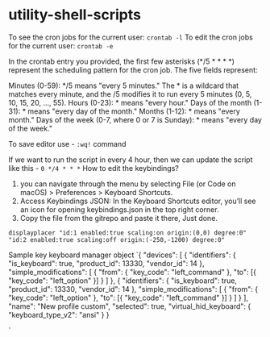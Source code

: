# utility-shell-scripts

To see the cron jobs for the current user: `crontab -l`
To edit the cron jobs for the current user: `crontab -e`

In the crontab entry you provided, the first few asterisks (*/5 * * * *) represent the scheduling pattern for the cron job. The five fields represent:

Minutes (0-59): */5 means "every 5 minutes." The * is a wildcard that matches every minute, and the /5 modifies it to run every 5 minutes (0, 5, 10, 15, 20, ..., 55).
Hours (0-23): * means "every hour."
Days of the month (1-31): * means "every day of the month."
Months (1-12): * means "every month."
Days of the week (0-7, where 0 or 7 is Sunday): * means "every day of the week."

To save editor use - `:wq!` command

If we want to run the script in every 4 hour, then we can update the script like this - `0 */4 * * *`
How to edit the keybindings?
1. you can navigate through the menu by selecting File (or Code on macOS) > Preferences > Keyboard Shortcuts.
2. Access Keybindings JSON:
    In the Keyboard Shortcuts editor, you’ll see an icon for opening keybindings.json in the top right corner.
3. Copy the file from the gitrepo and paste it there, Just done.

`displayplacer "id:1 enabled:true scaling:on origin:(0,0) degree:0" "id:2 enabled:true scaling:off origin:(-250,-1200) degree:0"`


Sample key keyboard manager object
`{
   "devices": [
       {
           "identifiers": {
               "is_keyboard": true,
               "product_id": 13330,
               "vendor_id": 14
           },
           "simple_modifications": [
               {
                   "from": { "key_code": "left_command" },
                   "to": [{ "key_code": "left_option" }]
               }
           ]
       },
       {
           "identifiers": {
               "is_keyboard": true,
               "product_id": 13330,
               "vendor_id": 14
           },
           "simple_modifications": [
               {
                   "from": { "key_code": "left_option" },
                   "to": [{ "key_code": "left_command" }]
               }
           ]
       }
   ],
   "name": "New profile custom",
   "selected": true,
   "virtual_hid_keyboard": { "keyboard_type_v2": "ansi" }
}

`
